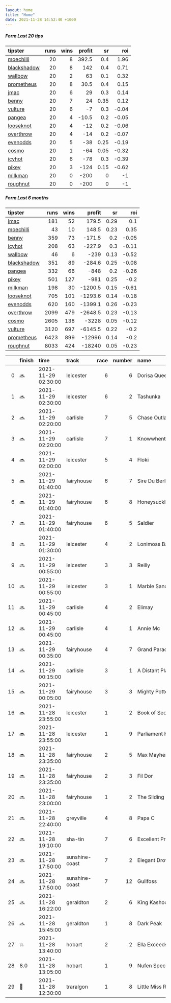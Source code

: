 ```yaml
---   
layout: home  
title: "Home"   
date: 2021-11-28 14:52:40 +1000  
---   
```



##### Form Last 20 tips   

| tipster                                                         |   runs |   wins |   profit |   sr |   roi |
|:----------------------------------------------------------------|-------:|-------:|---------:|-----:|------:|
| [moechilli](https://mrwayneo.github.io/tips/moechilli.html)     |     20 |      8 |    392.5 | 0.4  |  1.96 |
| [blackshadow](https://mrwayneo.github.io/tips/blackshadow.html) |     20 |      8 |    142   | 0.4  |  0.71 |
| [wallbow](https://mrwayneo.github.io/tips/wallbow.html)         |     20 |      2 |     63   | 0.1  |  0.32 |
| [prometheus](https://mrwayneo.github.io/tips/prometheus.html)   |     20 |      8 |     30.5 | 0.4  |  0.15 |
| [jmac](https://mrwayneo.github.io/tips/jmac.html)               |     20 |      6 |     29   | 0.3  |  0.14 |
| [benny](https://mrwayneo.github.io/tips/benny.html)             |     20 |      7 |     24   | 0.35 |  0.12 |
| [vulture](https://mrwayneo.github.io/tips/vulture.html)         |     20 |      6 |     -7   | 0.3  | -0.04 |
| [pangea](https://mrwayneo.github.io/tips/pangea.html)           |     20 |      4 |    -10.5 | 0.2  | -0.05 |
| [looseknot](https://mrwayneo.github.io/tips/looseknot.html)     |     20 |      4 |    -12   | 0.2  | -0.06 |
| [overthrow](https://mrwayneo.github.io/tips/overthrow.html)     |     20 |      4 |    -14   | 0.2  | -0.07 |
| [evenodds](https://mrwayneo.github.io/tips/evenodds.html)       |     20 |      5 |    -38   | 0.25 | -0.19 |
| [cosmo](https://mrwayneo.github.io/tips/cosmo.html)             |     20 |      1 |    -64   | 0.05 | -0.32 |
| [icyhot](https://mrwayneo.github.io/tips/icyhot.html)           |     20 |      6 |    -78   | 0.3  | -0.39 |
| [pikey](https://mrwayneo.github.io/tips/pikey.html)             |     20 |      3 |   -124   | 0.15 | -0.62 |
| [milkman](https://mrwayneo.github.io/tips/milkman.html)         |     20 |      0 |   -200   | 0    | -1    |
| [roughnut](https://mrwayneo.github.io/tips/roughnut.html)       |     20 |      0 |   -200   | 0    | -1    |

##### Form Last 6 months   

| tipster                                                         |   runs |   wins |   profit |   sr |   roi |
|:----------------------------------------------------------------|-------:|-------:|---------:|-----:|------:|
| [jmac](https://mrwayneo.github.io/tips/jmac.html)               |    181 |     52 |    179.5 | 0.29 |  0.1  |
| [moechilli](https://mrwayneo.github.io/tips/moechilli.html)     |     43 |     10 |    148.5 | 0.23 |  0.35 |
| [benny](https://mrwayneo.github.io/tips/benny.html)             |    359 |     73 |   -171.5 | 0.2  | -0.05 |
| [icyhot](https://mrwayneo.github.io/tips/icyhot.html)           |    208 |     63 |   -227.9 | 0.3  | -0.11 |
| [wallbow](https://mrwayneo.github.io/tips/wallbow.html)         |     46 |      6 |   -239   | 0.13 | -0.52 |
| [blackshadow](https://mrwayneo.github.io/tips/blackshadow.html) |    351 |     89 |   -284.6 | 0.25 | -0.08 |
| [pangea](https://mrwayneo.github.io/tips/pangea.html)           |    332 |     66 |   -848   | 0.2  | -0.26 |
| [pikey](https://mrwayneo.github.io/tips/pikey.html)             |    501 |    127 |   -981   | 0.25 | -0.2  |
| [milkman](https://mrwayneo.github.io/tips/milkman.html)         |    198 |     30 |  -1200.5 | 0.15 | -0.61 |
| [looseknot](https://mrwayneo.github.io/tips/looseknot.html)     |    705 |    101 |  -1293.6 | 0.14 | -0.18 |
| [evenodds](https://mrwayneo.github.io/tips/evenodds.html)       |    620 |    160 |  -1399.1 | 0.26 | -0.23 |
| [overthrow](https://mrwayneo.github.io/tips/overthrow.html)     |   2099 |    479 |  -2648.5 | 0.23 | -0.13 |
| [cosmo](https://mrwayneo.github.io/tips/cosmo.html)             |   2605 |    138 |  -3228   | 0.05 | -0.12 |
| [vulture](https://mrwayneo.github.io/tips/vulture.html)         |   3120 |    697 |  -6145.5 | 0.22 | -0.2  |
| [prometheus](https://mrwayneo.github.io/tips/prometheus.html)   |   6423 |    899 | -12996   | 0.14 | -0.2  |
| [roughnut](https://mrwayneo.github.io/tips/roughnut.html)       |   8033 |    424 | -18240   | 0.05 | -0.23 |

|    | finish            | time                | track          |   race |   number | name               |   odds | tipster            |
|---:|:------------------|:--------------------|:---------------|-------:|---------:|:-------------------|-------:|:-------------------|
|  0 | :soon:            | 2021-11-29 02:30:00 | leicester      |      6 |        6 | Dorisa Queen       |   2    | evenodds,overthrow |
|  1 | :soon:            | 2021-11-29 02:30:00 | leicester      |      6 |        2 | Tashunka           |   4.4  | overthrow          |
|  2 | :soon:            | 2021-11-29 02:20:00 | carlisle       |      7 |        5 | Chase Outlaw       |   6.5  | vulture            |
|  3 | :soon:            | 2021-11-29 02:20:00 | carlisle       |      7 |        1 | Knowwhentoholdem   |   4.4  | vulture            |
|  4 | :soon:            | 2021-11-29 02:00:00 | leicester      |      5 |        4 | Floki              |  10    | overthrow          |
|  5 | :soon:            | 2021-11-29 01:40:00 | fairyhouse     |      6 |        7 | Sire Du Berlais    |  19    | vulture            |
|  6 | :soon:            | 2021-11-29 01:40:00 | fairyhouse     |      6 |        8 | Honeysuckle        |   1.4  | milkman            |
|  7 | :soon:            | 2021-11-29 01:40:00 | fairyhouse     |      6 |        5 | Saldier            |   8    | evenodds,overthrow |
|  8 | :soon:            | 2021-11-29 01:30:00 | leicester      |      4 |        2 | Lonimoss Bareliere |   2.8  | overthrow          |
|  9 | :soon:            | 2021-11-29 00:55:00 | leicester      |      3 |        3 | Reilly             |   3    | evenodds,overthrow |
| 10 | :soon:            | 2021-11-29 00:55:00 | leicester      |      3 |        1 | Marble Sands       |   2.15 | overthrow          |
| 11 | :soon:            | 2021-11-29 00:45:00 | carlisle       |      4 |        2 | Elimay             |   1.4  | vulture            |
| 12 | :soon:            | 2021-11-29 00:45:00 | carlisle       |      4 |        1 | Annie Mc           |   4.2  | vulture            |
| 13 | :soon:            | 2021-11-29 00:35:00 | fairyhouse     |      4 |        7 | Grand Paradis      |   9.5  | milkman            |
| 14 | :soon:            | 2021-11-29 00:15:00 | carlisle       |      3 |        1 | A Distant Place    |   1.85 | vulture            |
| 15 | :soon:            | 2021-11-29 00:05:00 | fairyhouse     |      3 |        3 | Mighty Potter      |   4    | milkman            |
| 16 | :soon:            | 2021-11-28 23:55:00 | leicester      |      1 |        2 | Book of Secrets    |   1.85 | evenodds,overthrow |
| 17 | :soon:            | 2021-11-28 23:55:00 | leicester      |      1 |        9 | Parliament Hill    |   5    | looseknot          |
| 18 | :soon:            | 2021-11-28 23:35:00 | fairyhouse     |      2 |        5 | Max Mayhem         |   6.5  | vulture            |
| 19 | :soon:            | 2021-11-28 23:35:00 | fairyhouse     |      2 |        3 | Fil Dor            |   1.5  | vulture            |
| 20 | :soon:            | 2021-11-28 23:00:00 | fairyhouse     |      1 |        2 | The Sliding Rock   |   3.4  | vulture            |
| 21 | :soon:            | 2021-11-28 22:40:00 | greyville      |      4 |        8 | Papa C             |   0    | milkman            |
| 22 | :soon:            | 2021-11-28 19:10:00 | sha-tin        |      7 |        6 | Excellent Proposal |   2.25 | milkman            |
| 23 | :soon:            | 2021-11-28 17:50:00 | sunshine-coast |      7 |        2 | Elegant Drover     |   2.2  | pangea             |
| 24 | :soon:            | 2021-11-28 17:50:00 | sunshine-coast |      7 |       12 | Gullfoss           |   6    | looseknot          |
| 25 | :soon:            | 2021-11-28 16:22:00 | geraldton      |      2 |        6 | King Kashoo        |   1.8  | vulture            |
| 26 | :soon:            | 2021-11-28 15:45:00 | geraldton      |      1 |        8 | Dark Peak          |   2.5  | vulture            |
| 27 | :boom:            | 2021-11-28 13:40:00 | hobart         |      2 |        2 | Ella Exceeds       |   1.35 | vulture            |
| 28 | 8.0               | 2021-11-28 13:05:00 | hobart         |      1 |        9 | Nufen Special      |   6.5  | vulture            |
| 29 | :2nd_place_medal: | 2021-11-28 12:30:00 | traralgon      |      1 |        8 | Little Miss Rich   |   3.7  | looseknot          |